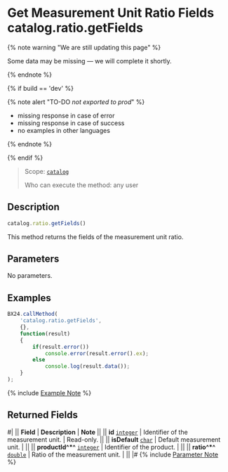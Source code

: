 # Get Measurement Unit Ratio Fields catalog.ratio.getFields

{% note warning "We are still updating this page" %}

Some data may be missing — we will complete it shortly.

{% endnote %}

{% if build == 'dev' %}

{% note alert "TO-DO _not exported to prod_" %}

- missing response in case of error
- missing response in case of success
- no examples in other languages
  
{% endnote %}

{% endif %}

> Scope: [`catalog`](../../scopes/permissions.md)
>
> Who can execute the method: any user

## Description

```js
catalog.ratio.getFields()
```

This method returns the fields of the measurement unit ratio.

## Parameters

No parameters.

## Examples

```javascript
BX24.callMethod(
    'catalog.ratio.getFields',
    {},
    function(result)
    {
        if(result.error())
            console.error(result.error().ex);
        else
            console.log(result.data());
    }
);
```
{% include [Example Note](../../../_includes/examples.md) %}

## Returned Fields

#|
|| **Field** | **Description** | **Note** ||
|| **id** 
[`integer`](../../data-types.md) | Identifier of the measurement unit. | Read-only. ||
|| **isDefault** 
[`char`](../../data-types.md) | Default measurement unit. |  ||
|| **productId^*^** 
[`integer`](../../data-types.md) | Identifier of the product. | ||
|| **ratio^*^** 
[`double`](../../data-types.md) | Ratio of the measurement unit. | ||
|#
{% include [Parameter Note](../../../_includes/required.md) %}